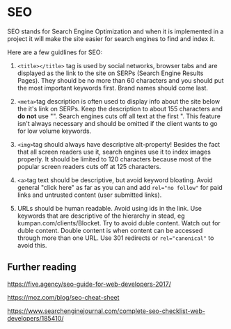 # SEO
SEO stands for Search Engine Optimization and when it is implemented in a project it will make the site easier for search engines to find and index it.

Here are a few guidlines for SEO:

1. `<title></title>` tag is used by social networks, browser tabs and are displayed as the link to the site on SERPs (Search Engine Results Pages). They should be no more than 60 characters and you should put the most important keywords first. Brand names should come last.

2. `<meta>`tag description is often used to display info about the site below the it's link on SERPs. Keep the description to about 155 characters and **do not** use "". Search engines cuts off all text at the first ". This feature isn't always necessary and should be omitted if the client wants to go for low volume keywords.

3. `<img>`tag should always have descriptive alt-property! Besides the fact that all screen readers use it, search engines use it to index images properly. It should be limited to 120 characters because most of the popular screen readers cuts off at 125 characters.

4. `<a>`tag text should be descriptive, but avoid keyword bloating. Avoid general "click here" as far as you can and add `rel="no follow"` for paid links and untrusted content (user submitted links).

5. URLs should be human readable. Avoid using ids in the link. Use keywords that are descriptive of the hierarchy in stead, eg kumpan.com/clients/Blocket.
Try to avoid duble content.
   Watch out for duble content. Double content is when content can be accessed through more than one URL. Use 301 redirects or `rel="canonical"` to avoid this.


## Further reading

https://five.agency/seo-guide-for-web-developers-2017/

https://moz.com/blog/seo-cheat-sheet

https://www.searchenginejournal.com/complete-seo-checklist-web-developers/185410/
